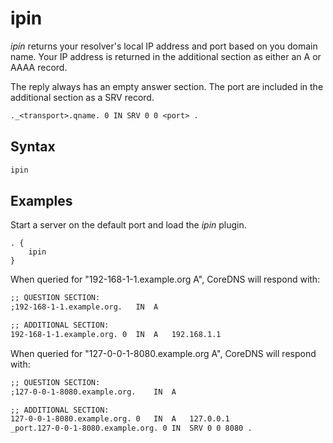 # ipin

*ipin* returns your resolver's local IP address and port based on you domain name. Your IP address is returned
 in the additional section as either an A or AAAA record.

The reply always has an empty answer section. The port are included in the additional
section as a SRV record.

~~~ txt
._<transport>.qname. 0 IN SRV 0 0 <port> .
~~~



## Syntax

~~~ txt
ipin
~~~

## Examples

Start a server on the default port and load the *ipin* plugin.

~~~ corefile
. {
    ipin
}
~~~

When queried for "192-168-1-1.example.org A", CoreDNS will respond with:

~~~ txt
;; QUESTION SECTION:
;192-168-1-1.example.org.	IN	A

;; ADDITIONAL SECTION:
192-168-1-1.example.org. 0	IN	A	192.168.1.1
~~~

When queried for "127-0-0-1-8080.example.org A", CoreDNS will respond with:

~~~ txt
;; QUESTION SECTION:
;127-0-0-1-8080.example.org.	IN	A

;; ADDITIONAL SECTION:
127-0-0-1-8080.example.org. 0	IN	A	127.0.0.1
_port.127-0-0-1-8080.example.org. 0 IN	SRV	0 0 8080 .
~~~
